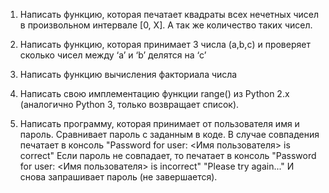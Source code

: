 1. Написать функцию, которая печатает квадраты всех нечетных чисел в произвольном интервале [0, Х]. А так же количество таких чисел.

2. Написать функцию, которая принимает 3 числа (a,b,c) и проверяет сколько чисел между ‘a’ и ‘b’ делятся на ‘c’

3. Написать функцию вычисления факториала числа

4. Написать свою имплементацию функции range() из Python 2.x (аналогично Python 3, только возвращает список). 

5. Написать программу, которая принимает от пользователя имя и пароль. Сравнивает пароль с заданным в коде.
	В случае совпадения печатает в консоль "Password for user: <Имя пользователя> is correct"
	Если пароль не совпадает, то печатает в консоль 
	"Password for user: <Имя пользователя> is incorrect"
	"Please try again..."
	И снова запрашивает пароль (не завершается).
